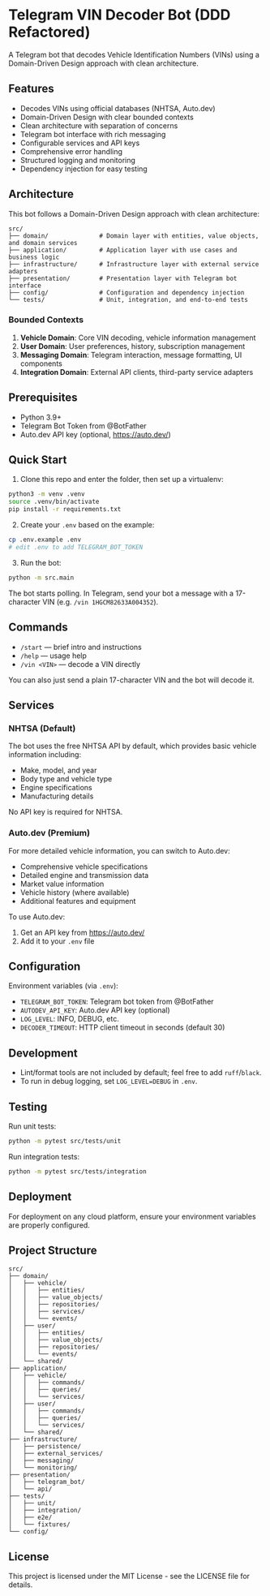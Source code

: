 # Telegram VIN Decoder Bot (DDD Refactored)

A Telegram bot that decodes Vehicle Identification Numbers (VINs) using a Domain-Driven Design approach with clean architecture.

## Features

- Decodes VINs using official databases (NHTSA, Auto.dev)
- Domain-Driven Design with clear bounded contexts
- Clean architecture with separation of concerns
- Telegram bot interface with rich messaging
- Configurable services and API keys
- Comprehensive error handling
- Structured logging and monitoring
- Dependency injection for easy testing

## Architecture

This bot follows a Domain-Driven Design approach with clean architecture:

```
src/
├── domain/              # Domain layer with entities, value objects, and domain services
├── application/         # Application layer with use cases and business logic
├── infrastructure/      # Infrastructure layer with external service adapters
├── presentation/        # Presentation layer with Telegram bot interface
├── config/              # Configuration and dependency injection
└── tests/               # Unit, integration, and end-to-end tests
```

### Bounded Contexts

1. **Vehicle Domain**: Core VIN decoding, vehicle information management
2. **User Domain**: User preferences, history, subscription management
3. **Messaging Domain**: Telegram interaction, message formatting, UI components
4. **Integration Domain**: External API clients, third-party service adapters

## Prerequisites

- Python 3.9+
- Telegram Bot Token from @BotFather
- Auto.dev API key (optional, https://auto.dev/)

## Quick Start

1. Clone this repo and enter the folder, then set up a virtualenv:

```bash
python3 -m venv .venv
source .venv/bin/activate
pip install -r requirements.txt
```

2. Create your `.env` based on the example:

```bash
cp .env.example .env
# edit .env to add TELEGRAM_BOT_TOKEN
```

3. Run the bot:

```bash
python -m src.main
```

The bot starts polling. In Telegram, send your bot a message with a 17-character VIN (e.g. `/vin 1HGCM82633A004352`).

## Commands

- `/start` — brief intro and instructions
- `/help` — usage help
- `/vin <VIN>` — decode a VIN directly

You can also just send a plain 17-character VIN and the bot will decode it.

## Services

### NHTSA (Default)
The bot uses the free NHTSA API by default, which provides basic vehicle information including:
- Make, model, and year
- Body type and vehicle type
- Engine specifications
- Manufacturing details

No API key is required for NHTSA.

### Auto.dev (Premium)
For more detailed vehicle information, you can switch to Auto.dev:
- Comprehensive vehicle specifications
- Detailed engine and transmission data
- Market value information
- Vehicle history (where available)
- Additional features and equipment

To use Auto.dev:
1. Get an API key from https://auto.dev/
2. Add it to your `.env` file

## Configuration

Environment variables (via `.env`):
- `TELEGRAM_BOT_TOKEN`: Telegram bot token from @BotFather
- `AUTODEV_API_KEY`: Auto.dev API key (optional)
- `LOG_LEVEL`: INFO, DEBUG, etc.
- `DECODER_TIMEOUT`: HTTP client timeout in seconds (default 30)

## Development

- Lint/format tools are not included by default; feel free to add `ruff`/`black`.
- To run in debug logging, set `LOG_LEVEL=DEBUG` in `.env`.

## Testing

Run unit tests:
```bash
python -m pytest src/tests/unit
```

Run integration tests:
```bash
python -m pytest src/tests/integration
```

## Deployment

For deployment on any cloud platform, ensure your environment variables are properly configured.

## Project Structure

```
src/
├── domain/
│   ├── vehicle/
│   │   ├── entities/
│   │   ├── value_objects/
│   │   ├── repositories/
│   │   ├── services/
│   │   └── events/
│   ├── user/
│   │   ├── entities/
│   │   ├── value_objects/
│   │   ├── repositories/
│   │   └── events/
│   └── shared/
├── application/
│   ├── vehicle/
│   │   ├── commands/
│   │   ├── queries/
│   │   └── services/
│   ├── user/
│   │   ├── commands/
│   │   ├── queries/
│   │   └── services/
│   └── shared/
├── infrastructure/
│   ├── persistence/
│   ├── external_services/
│   ├── messaging/
│   └── monitoring/
├── presentation/
│   ├── telegram_bot/
│   └── api/
├── tests/
│   ├── unit/
│   ├── integration/
│   ├── e2e/
│   └── fixtures/
└── config/
```

## License

This project is licensed under the MIT License - see the LICENSE file for details.